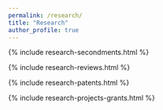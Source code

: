 ```yaml
---
permalink: /research/
title: "Research"
author_profile: true
---
```


<div id="toc" class="text-center mb-4"></div>

{% include research-secondments.html %}

{% include research-reviews.html %}

{% include research-patents.html %}

{% include research-projects-grants.html %}


<script>
var h2 = document.getElementsByTagName('h2');
var toc =  document.getElementById("toc");
for (const item of h2) {
  var button = document.createElement('a');
  button.href = `#${item.id}`;
  button.classList.add("btn", "btn-sm", "mx-1", "btn-outline-dark");
  const name = item.id.replaceAll('-', ' ')
  button.text = name.charAt(0).toUpperCase() + name.slice(1);
  toc.appendChild(button);
};
</script>